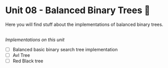 # Unit 08 - Balanced Binary Trees 🌲

Here you will find stuff about the implementations of balanced binary trees.
</br>
</br>

*Implementations on this unit*
- [ ] Balanced basic binary search tree implementation
- [ ] Avl Tree
- [ ] Red Black tree  
